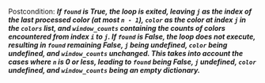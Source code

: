 Postcondition: ***If `found` is True, the loop is exited, leaving `j` as the index of the last processed color (at most `n - 1`), `color` as the color at index `j` in the `colors` list, and `window_counts` containing the counts of colors encountered from index `i` to `j`. If `found` is False, the loop does not execute, resulting in `found` remaining False, `j` being undefined, `color` being undefined, and `window_counts` unchanged. This takes into account the cases where `n` is 0 or less, leading to `found` being False, `j` undefined, `color` undefined, and `window_counts` being an empty dictionary.***